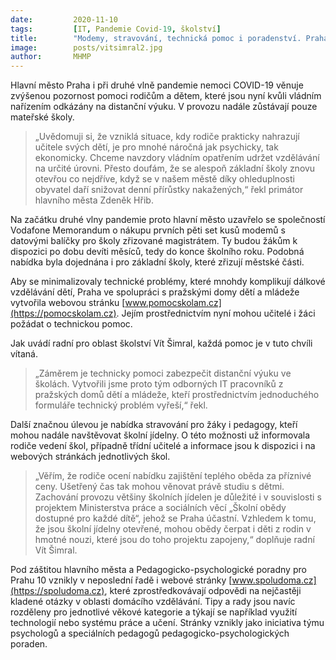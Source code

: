 ```yaml
---
date:         2020-11-10
tags:         [IT, Pandemie Covid-19, školství]
title:        "Modemy, stravování, technická pomoc i poradenství. Praha pomáhá s distanční výukou"
image: 	      posts/vitsimral2.jpg
author:       MHMP
---
```


Hlavní město Praha i při druhé vlně pandemie nemoci COVID-19 věnuje zvýšenou pozornost pomoci rodičům a dětem, které jsou nyní kvůli vládním nařízením odkázány na distanční výuku. V provozu nadále zůstávají pouze mateřské školy.

> „Uvědomuji si, že vzniklá situace, kdy rodiče prakticky nahrazují učitele svých dětí, je pro mnohé náročná jak psychicky, tak ekonomicky. Chceme navzdory vládním opatřením udržet vzdělávání na určité úrovni. Přesto doufám, že se alespoň základní školy znovu otevřou co nejdříve, když se v našem městě díky ohleduplnosti obyvatel daří snižovat denní přírůstky nakažených,“ řekl primátor hlavního města Zdeněk Hřib. 

Na začátku druhé vlny pandemie proto hlavní město uzavřelo se společností Vodafone Memorandum o nákupu prvních pěti set kusů modemů s datovými balíčky pro školy zřizované magistrátem. Ty budou žákům k dispozici po dobu devíti měsíců, tedy do konce školního roku. Podobná nabídka byla dojednána i pro základní školy, které zřizují městské části.

Aby se minimalizovaly technické problémy, které mnohdy komplikují dálkové vzdělávání dětí, Praha ve spolupráci s pražskými domy dětí a mládeže vytvořila webovou stránku [www.pomocskolam.cz](https://pomocskolam.cz). Jejím prostřednictvím nyní mohou učitelé i žáci požádat o technickou pomoc.

Jak uvádí radní pro oblast školství Vít Šimral, každá pomoc je v tuto chvíli vítaná. 

> „Záměrem je technicky pomoci zabezpečit distanční výuku ve školách. Vytvořili jsme proto tým odborných IT pracovníků z pražských domů dětí a mládeže, kteří prostřednictvím jednoduchého formuláře technický problém vyřeší,“ řekl.

Další značnou úlevou je nabídka stravování pro žáky i pedagogy, kteří mohou nadále navštěvovat školní jídelny. O této možnosti už informovala rodiče vedení škol, případně třídní učitelé a informace jsou k dispozici i na webových stránkách jednotlivých škol.

> „Věřím, že rodiče ocení nabídku zajištění teplého oběda za příznivé ceny. Ušetřený čas tak mohou věnovat právě studiu s dětmi. Zachování provozu většiny školních jídelen je důležité i v souvislosti s projektem Ministerstva práce a sociálních věcí „Školní obědy dostupné pro každé dítě“, jehož se Praha účastní. Vzhledem k tomu, že jsou školní jídelny otevřené, mohou obědy čerpat i děti z rodin v hmotné nouzi, které jsou do toho projektu zapojeny,“ doplňuje radní Vít Šimral.

Pod záštitou hlavního města a Pedagogicko-psychologické poradny pro Prahu 10 vznikly v neposlední řadě i webové stránky [www.spoludoma.cz](https://spoludoma.cz), které zprostředkovávají odpovědi na nejčastěji kladené otázky v oblasti domácího vzdělávání. Tipy a rady jsou navíc rozděleny pro jednotlivé věkové kategorie a týkají se například využití technologií nebo systému práce a učení. Stránky vznikly jako iniciativa týmu psychologů a speciálních pedagogů pedagogicko-psychologických poraden.
